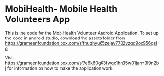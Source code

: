 MobiHealth- Mobile Health Volunteers App
==========
This is the code for the MobiHealth Volunteer Android Application. To set up the code in android studio, download the assets folder from 
https://grameenfoundation.box.com/s/fnuqhyu65zejav7702vzqd9oc956qslo

Visit https://grameenfoundation.box.com/s/7e6k60g63fwqx1hn35w01jarm3l9n2bi for information on how to make the application work.
